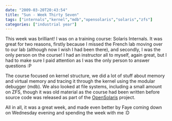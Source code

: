 ```yaml
---
date: "2009-03-20T20:43:54"
title: "Sun - Week Thirty Seven"
tags: ["internals","kernel","mdb","opensolaris","solaris","zfs"]
categories: ["industrial year"]
---
```


This week was brilliant! I was on a training course: Solaris Internals.
It was great for two reasons, firstly because I missed the French lab moving over to our lab (although now I wish I had been there), and secondly, I was the only person on the course! I had an instructor all to myself, again great, but I had to make sure I paid attention as I was the only person to answer questions :P
<!--more-->
The course focused on kernel structure, we did a lot of stuff about memory and virtual memory and tracing it through the kernel using the modular debugger (mdb). We also looked at file systems, including a small amount on ZFS, though it was old material as the course had been written before source code was released as part of the [OpenSolaris][1] project.

All in all, it was a great week, and made even better by Faye coming down on Wednesday evening and spending the week with me :D

  [1]: http://www.opensolaris.com/
